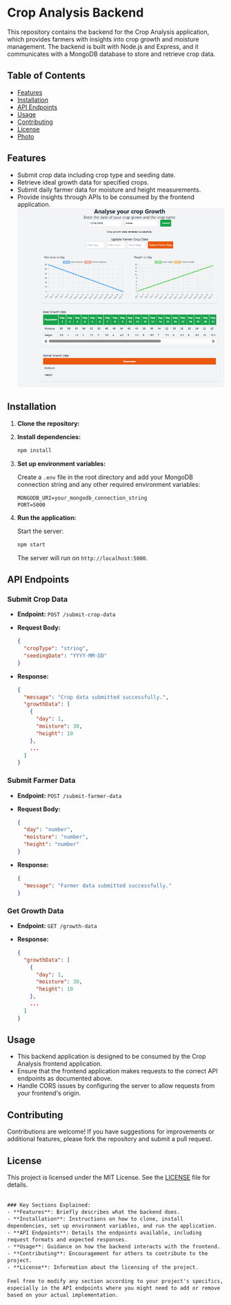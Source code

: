 
# Crop Analysis Backend

This repository contains the backend for the Crop Analysis application, which provides farmers with insights into crop growth and moisture management. The backend is built with Node.js and Express, and it communicates with a MongoDB database to store and retrieve crop data.

## Table of Contents

- [Features](#features)
- [Installation](#installation)
- [API Endpoints](#api-endpoints)
- [Usage](#usage)
- [Contributing](#contributing)
- [License](#license)
- [Photo](#Photo)

## Features

- Submit crop data including crop type and seeding date.
- Retrieve ideal growth data for specified crops.
- Submit daily farmer data for moisture and height measurements.
- Provide insights through APIs to be consumed by the frontend application.
![alt text](image.png)
## Installation

1. **Clone the repository:**

 

2. **Install dependencies:**

   ```bash
   npm install
   ```

3. **Set up environment variables:**

   Create a `.env` file in the root directory and add your MongoDB connection string and any other required environment variables:

   ```plaintext
   MONGODB_URI=your_mongodb_connection_string
   PORT=5000
   ```

4. **Run the application:**

   Start the server:

   ```bash
   npm start
   ```

   The server will run on `http://localhost:5000`.

## API Endpoints

### Submit Crop Data

- **Endpoint:** `POST /submit-crop-data`
- **Request Body:**

   ```json
   {
     "cropType": "string",
     "seedingDate": "YYYY-MM-DD"
   }
   ```

- **Response:**

   ```json
   {
     "message": "Crop data submitted successfully.",
     "growthData": [
       {
         "day": 1,
         "moisture": 30,
         "height": 10
       },
       ...
     ]
   }
   ```

### Submit Farmer Data

- **Endpoint:** `POST /submit-farmer-data`
- **Request Body:**

   ```json
   {
     "day": "number",
     "moisture": "number",
     "height": "number"
   }
   ```

- **Response:**

   ```json
   {
     "message": "Farmer data submitted successfully."
   }
   ```

### Get Growth Data

- **Endpoint:** `GET /growth-data`
- **Response:**

   ```json
   {
     "growthData": [
       {
         "day": 1,
         "moisture": 30,
         "height": 10
       },
       ...
     ]
   }
   ```

## Usage

- This backend application is designed to be consumed by the Crop Analysis frontend application.
- Ensure that the frontend application makes requests to the correct API endpoints as documented above.
- Handle CORS issues by configuring the server to allow requests from your frontend's origin.

## Contributing

Contributions are welcome! If you have suggestions for improvements or additional features, please fork the repository and submit a pull request.

## License

This project is licensed under the MIT License. See the [LICENSE](LICENSE) file for details.
```

### Key Sections Explained:
- **Features**: Briefly describes what the backend does.
- **Installation**: Instructions on how to clone, install dependencies, set up environment variables, and run the application.
- **API Endpoints**: Details the endpoints available, including request formats and expected responses.
- **Usage**: Guidance on how the backend interacts with the frontend.
- **Contributing**: Encouragement for others to contribute to the project.
- **License**: Information about the licensing of the project.

Feel free to modify any section according to your project's specifics, especially in the API endpoints where you might need to add or remove based on your actual implementation.




